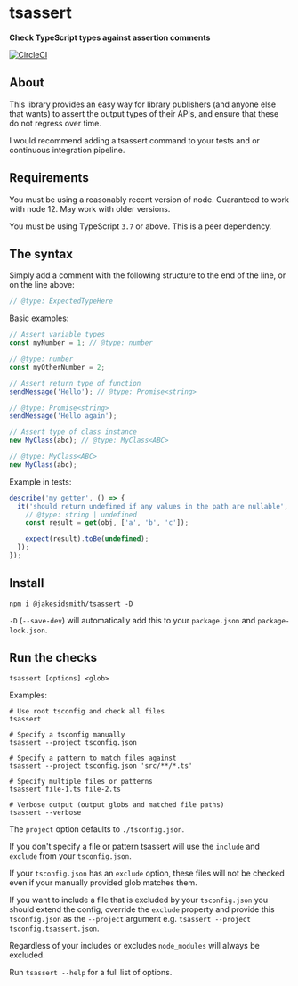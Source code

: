 # tsassert

**Check TypeScript types against assertion comments**

[![CircleCI](https://circleci.com/gh/JakeSidSmith/tsassert.svg?style=svg)](https://circleci.com/gh/JakeSidSmith/tsassert)

## About

This library provides an easy way for library publishers (and anyone else that wants) to assert the output types of their APIs, and ensure that these do not regress over time.

I would recommend adding a tsassert command to your tests and or continuous integration pipeline.

## Requirements

You must be using a reasonably recent version of node. Guaranteed to work with node 12. May work with older versions.

You must be using TypeScript `3.7` or above. This is a peer dependency.

## The syntax

Simply add a comment with the following structure to the end of the line, or on the line above:

```ts
// @type: ExpectedTypeHere
```

Basic examples:

```ts
// Assert variable types
const myNumber = 1; // @type: number

// @type: number
const myOtherNumber = 2;

// Assert return type of function
sendMessage('Hello'); // @type: Promise<string>

// @type: Promise<string>
sendMessage('Hello again');

// Assert type of class instance
new MyClass(abc); // @type: MyClass<ABC>

// @type: MyClass<ABC>
new MyClass(abc);
```

Example in tests:

```ts
describe('my getter', () => {
  it('should return undefined if any values in the path are nullable', () => {
    // @type: string | undefined
    const result = get(obj, ['a', 'b', 'c']);

    expect(result).toBe(undefined);
  });
});
```

## Install

```shell
npm i @jakesidsmith/tsassert -D
```

`-D` (`--save-dev`) will automatically add this to your `package.json` and `package-lock.json`.

## Run the checks

```shell
tsassert [options] <glob>
```

Examples:

```shell
# Use root tsconfig and check all files
tsassert

# Specify a tsconfig manually
tsassert --project tsconfig.json

# Specify a pattern to match files against
tsassert --project tsconfig.json 'src/**/*.ts'

# Specify multiple files or patterns
tsassert file-1.ts file-2.ts

# Verbose output (output globs and matched file paths)
tsassert --verbose
```

The `project` option defaults to `./tsconfig.json`.

If you don't specify a file or pattern tsassert will use the `include` and `exclude` from your `tsconfig.json`.

If your `tsconfig.json` has an `exclude` option, these files will not be checked even if your manually provided glob matches them.

If you want to include a file that is excluded by your `tsconfig.json` you should extend the config, override the `exclude` property and provide this `tsconfig.json` as the `--project` argument e.g. `tsassert --project tsconfig.tsassert.json`.

Regardless of your includes or excludes `node_modules` will always be excluded.

Run `tsassert --help` for a full list of options.
